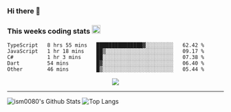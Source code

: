 ### Hi there 👋

<!--START_SECTION:giphy-->
<!--END_SECTION:giphy-->

### This weeks coding stats <img src="https://media1.giphy.com/media/LmNwrBhejkK9EFP504/giphy.gif?cid=ecf05e4723nsktnyyj53u162g7cy5rjqfg6gz06kxdg5y55g&rid=giphy.gif" width="20" height="20" />
<!--START_SECTION:waka-->
```text
TypeScript   8 hrs 55 mins   ███████████████▓░░░░░░░░░   62.42 % 
JavaScript   1 hr 18 mins    ██▒░░░░░░░░░░░░░░░░░░░░░░   09.17 % 
C#           1 hr 3 mins     ██░░░░░░░░░░░░░░░░░░░░░░░   07.38 % 
Dart         54 mins         █▓░░░░░░░░░░░░░░░░░░░░░░░   06.40 % 
Other        46 mins         █▒░░░░░░░░░░░░░░░░░░░░░░░   05.44 % 
```
<!--END_SECTION:waka-->

<!--START_SECTION:comicstrip-->
<p align="center">
 <a href="https://xkcd.com/">
 <img src="https://imgs.xkcd.com/comics/in_your_classroom.png" />
</a>
</p>
<!--END_SECTION:comicstrip-->

---

![ism0080's Github Stats](https://github-readme-stats.vercel.app/api?username=ism0080&show_icons=true%hide_border=true&hide=issues)
![Top Langs](https://github-readme-stats.vercel.app/api/top-langs/?username=ism0080&layout=compact)

<!--
**ism0080/ism0080** is a ✨ _special_ ✨ repository because its `README.md` (this file) appears on your GitHub profile.

Here are some ideas to get you started:

- 🔭 I’m currently working on ...
- 🌱 I’m currently learning ...
- 👯 I’m looking to collaborate on ...
- 🤔 I’m looking for help with ...
- 💬 Ask me about ...
- 📫 How to reach me: ...
- 😄 Pronouns: ...
- ⚡ Fun fact: ...
-->
